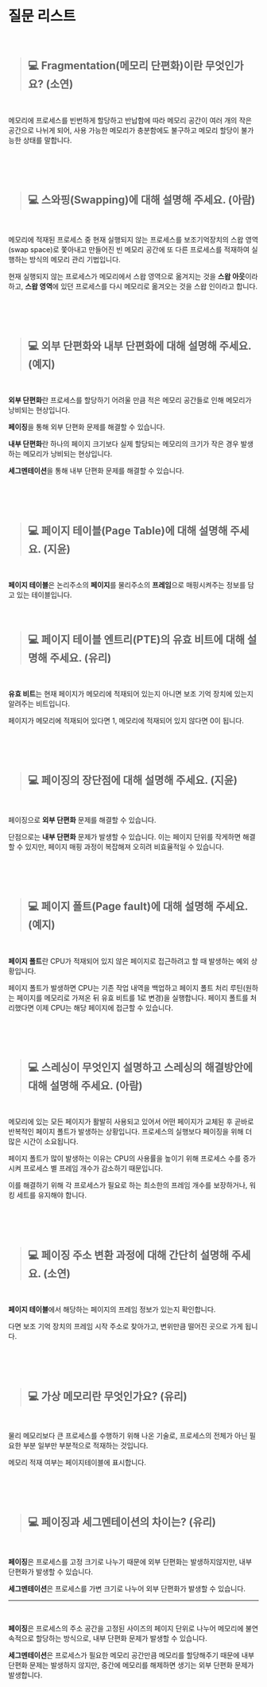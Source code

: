 # 질문 리스트
<br>

> ## 💻 Fragmentation(메모리 단편화)이란 무엇인가요? (소연)
<br>

메모리에 프로세스를 빈번하게 할당하고 반납함에 따라 메모리 공간이 여러 개의 작은 공간으로 나뉘게 되어, 사용 가능한 메모리가 충분함에도 불구하고 메모리 할당이 불가능한 상태를 말합니다.

<br><br><br>

> ## 💻 스와핑(Swapping)에 대해 설명해 주세요. (아람)
<br>

메모리에 적재된 프로세스 중 현재 실행되지 않는 프로세스를 보조기억장치의 스왑 영역(swap space)로 쫓아내고 만들어진 빈 메모리 공간에 또 다른 프로세스를 적재하여 실행하는 방식의 메모리 관리 기법입니다.

현재 실행되지 않는 프로세스가 메모리에서 스왑 영역으로 옮겨지는 것을 **스왑 아웃**이라 하고, **스왑 영역**에 있던 프로세스를 다시 메모리로 옮겨오는 것을 스왑 인이라고 합니다.

<br><br><br>

> ## 💻 외부 단편화와 내부 단편화에 대해 설명해 주세요. (예지)
<br>

**외부 단편화**란 프로세스를 할당하기 어려울 만큼 적은 메모리 공간들로 인해 메모리가 낭비되는 현상입니다. 

**페이징**을 통해 외부 단편화 문제를 해결할 수 있습니다.
<br>

**내부 단편화**란 하나의 페이지 크기보다 실제 할당되는 메모리의 크기가 작은 경우 발생하는 메모리가 낭비되는 현상입니다. 

**세그멘테이션**을 통해 내부 단편화 문제를 해결할 수 있습니다.

<br><br><br>

> ## 💻 페이지 테이블(Page Table)에 대해 설명해 주세요. (지윤)
<br>

**페이지 테이블**은 논리주소의 **페이지**를 물리주소의 **프레임**으로 매핑시켜주는 정보를 담고 있는 테이블입니다.
<br><br><br>

> ## 💻 페이지 테이블 엔트리(PTE)의 유효 비트에 대해 설명해 주세요. (유리)
<br>

**유효 비트**는 현재 페이지가 메모리에 적재되어 있는지 아니면 보조 기억 장치에 있는지 알려주는 비트입니다. 

페이지가 메모리에 적재되어 있다면 1, 메모리에 적재되어 있지 않다면 0이 됩니다.

<br><br><br>

> ## 💻 페이징의 장단점에 대해 설명해 주세요. (지윤)
<br>

페이징으로 **외부 단편화** 문제를 해결할 수 있습니다. 

단점으로는 **내부 단편화** 문제가 발생할 수 있습니다. 이는 페이지 단위를 작게하면 해결할 수 있지만, 페이지 매핑 과정이 복잡해져 오히려 비효율적일 수 있습니다.

<br><br><br>

> ## 💻 페이지 폴트(Page fault)에 대해 설명해 주세요. (예지)
<br>

**페이지 폴트**란 CPU가 적재되어 있지 않은 페이지로 접근하려고 할 때 발생하는 예외 상황입니다. 

페이지 폴트가 발생하면 CPU는 기존 작업 내역을 백업하고 페이지 폴트 처리 루틴(원하는 페이지를 메모리로 가져온 뒤 유효 비트를 1로 변경)을 실행합니다. 페이지 폴트를 처리했다면 이제 CPU는 해당 페이지에 접근할 수 있습니다. 

<br><br><br>

> ## 💻 스레싱이 무엇인지 설명하고 스레싱의 해결방안에 대해 설명해 주세요. (아람)
<br>

메모리에 있는 모든 페이지가 활발히 사용되고 있어서 어떤 페이지가 교체된 후 곧바로 반복적인 페이지 폴트가 발생하는 상황입니다. 프로세스의 실행보다 페이징을 위해 더 많은 시간이 소요됩니다.

페이지 폴트가 많이 발생하는 이유는 CPU의 사용률을 높이기 위해 프로세스 수를 증가시켜 프로세스 별 프레임 개수가 감소하기 때문입니다.

이를 해결하기 위해 각 프로세스가 필요로 하는 최소한의 프레임 개수를 보장하거나, 워킹 세트를 유지해야 합니다. 

<br><br><br>

> ## 💻 페이징 주소 변환 과정에 대해 간단히 설명해 주세요. (소연)
<br>

**페이지 테이블**에서 해당하는 페이지의 프레임 정보가 있는지 확인합니다. 

다면 보조 기억 장치의 프레임 시작 주소로 찾아가고, 변위만큼 떨어진 곳으로 가게 됩니다.

<br><br><br>

> ## 💻 가상 메모리란 무엇인가요? (유리)
<br>

물리 메모리보다 큰 프로세스를 수행하기 위해 나온 기술로, 프로세스의 전체가 아닌 필요한 부분 일부만 부분적으로 적재하는 것입니다. 

메모리 적재 여부는 페이지테이블에 표시합니다.

<br><br><br>

> ## 💻 페이징과 세그멘테이션의 차이는? (유리)
<br>

**페이징**은 프로세스를 고정 크기로 나누기 때문에 외부 단편화는 발생하지않지만, 내부 단편화가 발생할 수 있습니다.
 
**세그멘테이션**은 프로세스를 가변 크기로 나누어 외부 단편화가 발생할 수 있습니다.

---
<br>

**페이징**은 프로세스의 주소 공간을 고정된 사이즈의 페이지 단위로 나누어 메모리에 불연속적으로 할당하는 방식으로, 내부 단편화 문제가 발생할 수 있습니다.

 **세그멘테이션**은 프로세스가 필요한 메모리 공간만큼 메모리를 할당해주기 때문에 내부 단편화 문제는 발생하지 않지만, 중간에 메모리를 해제하면 생기는 외부 단편화 문제가 발생합니다.

<br><br><br>